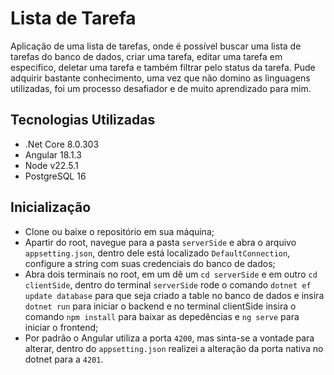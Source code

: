 # Lista de Tarefa

Aplicação de uma lista de tarefas, onde é possível buscar uma lista de tarefas do banco de dados, criar uma tarefa, editar uma tarefa em especifico, deletar uma tarefa e também filtrar pelo status da tarefa. Pude adquirir bastante conhecimento, uma vez que não domino as linguagens utilizadas, foi um processo desafiador e de muito aprendizado para mim.

## Tecnologias Utilizadas

- .Net Core 8.0.303
- Angular 18.1.3
- Node v22.5.1
- PostgreSQL 16

## Inicialização

- Clone ou baixe o repositório em sua máquina;
- Apartir do root, navegue para a pasta `serverSide` e abra o arquivo `appsetting.json`, dentro dele está localizado `DefaultConnection`, configure a string com suas credenciais do banco de dados;
- Abra dois terminais no root, em um dê um `cd serverSide` e em outro `cd clientSide`, dentro do terminal `serverSide` rode o comando `dotnet ef update database` para que seja criado a table no banco de dados e insira `dotnet run` para iniciar o backend e no terminal clientSide insira o comando `npm install` para baixar as depedências e `ng serve` para iniciar o frontend;
- Por padrão o Angular utiliza a porta `4200`, mas sinta-se a vontade para alterar, dentro do `appsetting.json` realizei a alteração da porta nativa no dotnet para a `4201`.
